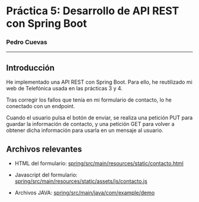 # Práctica 5: Desarrollo de API REST con Spring Boot

### Pedro Cuevas

---

## Introducción

He implementado una API REST con Spring Boot. Para ello, he reutilizado mi web de Telefónica usada en las prácticas 3 y 4.

Tras corregir los fallos que tenía en mi formulario de contacto, lo he conectado con un endpoint.

Cuando el usuario pulsa el botón de enviar, se realiza una petición PUT para guardar la información de contacto, y una petición GET para volver a obtener dicha información para usarla en un mensaje al usuario.

## Archivos relevantes

- HTML del formulario: [spring/src/main/resources/static/contacto.html](https://github.com/Pedro-Cuevas/p5/tree/main/spring/src/main/resources/static/contacto.html)

- Javascript del formulario: [spring/src/main/resources/static/assets/js/contacto.js](https://github.com/Pedro-Cuevas/p5/tree/main/spring/src/main/resources/static/assets/js/contacto.js)

- Archivos JAVA: [spring/src/main/java/com/example/demo](https://github.com/Pedro-Cuevas/p5/tree/main/spring/src/main/java/com/example/demo)